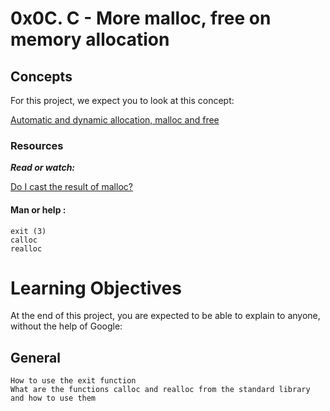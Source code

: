 # 0x0C. C - More malloc, free on memory allocation
## Concepts
For this project, we expect you to look at this concept:

[Automatic and dynamic allocation, malloc and free](https://intranet.alxswe.com/concepts/62)

### Resources
***Read or watch:***

[Do I cast the result of malloc?](https://intranet.alxswe.com/rltoken/3eJCLMz_URoyk6RYRZ2MyA)


#### Man or help :    
    exit (3)
    calloc
    realloc

# Learning Objectives
At the end of this project, you are expected to be able to explain to anyone, without the help of Google:

## General
    How to use the exit function
    What are the functions calloc and realloc from the standard library and how to use them
